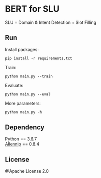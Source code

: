 # BERT for SLU

SLU = Domain & Intent Detection + Slot Filling

## Run 

Install packages:

```shell
pip install -r requirements.txt
```

Train:

```shell
python main.py --train
```

Evaluate:
```shell
python main.py --eval
```


More parameters:

```python
python main.py -h
```

## Dependency

Python == 3.6.7  
[Allennlp](https://github.com/allenai/allennlp) == 0.8.4

## License

@Apache License 2.0 

